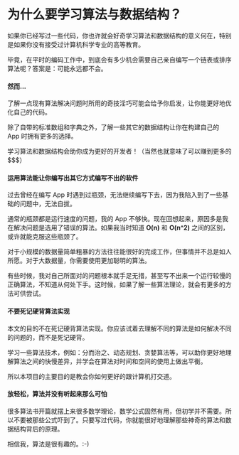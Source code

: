 # 为什么要学习算法与数据结构？

如果你已经写过一些代码，你也许就会好奇学习算法和数据结构的意义何在，特别是如果你没有接受过计算机科学专业的高等教育。

毕竟，在平时的编码工作中，到底会有多少机会需要自己亲自编写一个链表或排序算法呢？答案是：可能永远都不会。

#### **然而...**

了解一点现有算法解决问题时所用的奇技淫巧可能会给予你启发，让你能更好地优化自己的代码。

除了自带的标准数组和字典之外，了解一些其它的数据结构让你在构建自己的 App 时拥有更多的选择。

学习算法和数据结构会助你成为更好的开发者！（当然也就意味了可以赚到更多的$$$）

#### 运用算法能让你编写出其它方式编写不出的软件

过去曾经在编写 App 时遇到过瓶颈，无法继续编写下去，因为我陷入到了一些基础的问题中，无法自拔。

通常的瓶颈都是运行速度的问题，我的 App 不够快。现在回想起来，原因多是我在解决问题是选用了错误的算法。如果我当时知道 **O(n)** 和 **O(n^2)** 之间的区别，或许就能克服这些瓶颈了。

对于小规模的数据量简单粗暴的方法往往能很好的完成工作，但事情并不总是如人所愿。对于大数据量，你需要使用更加聪明的算法。

有些时候，我对自己所面对的问题根本就手足无措，甚至写不出来一个运行较慢的正确算法，不知道从何处下手。这时候，如果了解一些算法理论，就会有更多的方法可供尝试。

#### 不要死记硬背算法实现

本文的目的不在死记硬背算法实现。你应该试着去理解不同的算法是如何解决不同的问题的，而不是死记硬背。

学习一些算法技术，例如：分而治之、动态规划、贪婪算法等，可以助你更好地理解算法之间的快慢差异，并学会在算法对时间和空间的使用上做出平衡。

所以本项目的主要目的是教会你如何更好的跟计算机打交道。

#### 放轻松，算法并没有听起来那么可怕

很多算法书开篇就摆上来很多数学理论，数学公式固然有用，但初学并不需要。所以不要被那些公式吓到了。只要写过代码，你就能很好地理解那些神奇的算法和数据结构背后的原理。

相信我，算法是很有趣的。:-)